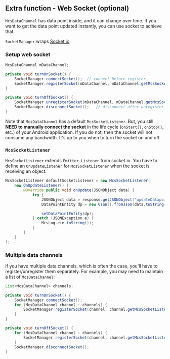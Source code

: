 ## Extra function - Web Socket (optional)

`McsDataChannel` has data point inside, and it can change over time. If you want to get the data point updated instantly, you can use socket to achieve that. 

`SocketManager` wraps [Socket.io][socket.io]. 

### Setup web socket 

```java
McsDataChannel mDataChannel;

private void turnOnSocket() {
    SocketManager.connectSocket();  // connect before register
    SocketManager.registerSocket(mDataChannel, mDataChannel.getMcsSocketListener());
}

private void turnOffSocket() {
    SocketManager.unregisterSocket(mDataChannel, mDataChannel.getMcsSocketListener());
    SocketManager.disconnectSocket();   // disconnect after unregister
}
```

Note that `McsDataChannel` has a default `McsSocketListener`. But, you still **NEED to manually connect the socket** in the life cycle (`onStart()`, `onStop()`, etc.) of your Android application. If you do not, then the socket will not consume any bandwidth. It's up to you when to turn the socket on and off.

### `McsSocketListener`

`McsSocketListener` extends `Emitter.Listener` from socket.io. You have to define an `OnUpdateListener` for `McsSocketListener` when the socket is receiving an object. 

```java
McsSocketListener defaultSocketListener = new McsSocketListener(
    new OnUpdateListener() {
        @Override public void onUpdate(JSONObject data) {
            try {
                JSONObject data = response.getJSONObject("updateDatapoint");
                DataPointEntity dp = new Gson().fromJson(data.toString(), DataPointEntity.class);

                setDataPointEntity(dp);
            } catch (JSONException e) {
                McsLog.e(e.toString());
            }
        }
    }
);
```

### Multiple data channels

If you have multiple data channels, which is often the case, you'll have to register/unregister them separately. 
For example, you may need to maintain a list of `McsDataChannel`:

```java
List<McsDataChannel> channels;

private void turnOnSocket() {
    SocketManager.connectSocket();
    for (McsDataChannel channel : channels) {
        SocketManager.registerSocket(channel, channel.getMcsSocketListener());
    }
}

private void turnOffSocket() {
    for (McsDataChannel channel : channels) {
        SocketManager.registerSocket(channel, channel.getMcsSocketListener());
    }
    SocketManager.disconnectSocket();
}
```



[socket.io]: https://github.com/socketio/socket.io-client-java